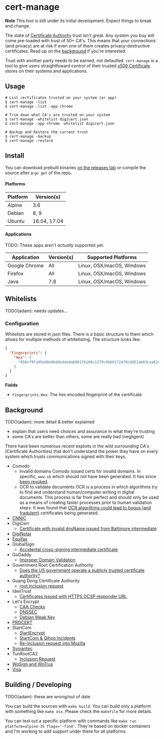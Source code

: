 # cert-manage

**Note** This tool is still under its initial development. Expect things to break and change.

The state of [Certificate Authority](https://en.wikipedia.org/wiki/Certificate_authority) trust isn't great. Any system you buy will come pre-loaded with trust of 50+ CA's. This means that your connections (and privacy) are at risk if even one of them creates privacy-destructive certificates. Read up on the [background](#background) if you're interested.

Trust with another party needs to be earned, not defaulted. `cert-manage` is a tool to give users straightfoward control of their trusted [x509 Certificate](https://en.wikipedia.org/wiki/X.509) stores on their systems and applications.

## Usage

```
# List certificates trusted on your system (or app)
$ cert-manage -list
$ cert-manage -list -app chrome

# Trim down what CA's are trusted on your system
$ cert-manage -whitelist digicert.json
$ cert-manage -app chrome -whitelist digicert.json

# Backup and Restore the current trust
$ cert-manage -backup
$ cert-manage -restore
```

## Install

You can download prebuilt binaries [on the releases tab](https://github.com/adamdecaf/cert-manage/releases) or compile the source after a `go get` of the repo.

#### Platforms

| Platform | Version(s) |
|----|----|
| Alpine | 3.6 |
| Debian | 8, 9 |
| Ubuntu | 16.04, 17.04 |

#### Applications

TODO: These apps aren't _actually_ supported yet.

| Application | Version(s) | Supported Platforms |
|----|----|----|
| Google Chrome | All | Linux, OSX/macOS, Windows |
| Firefox | All | Linux, OSX/macOS, Windows |
| Java | 7,8 | Linux, OSX/macOS, Windows |

## Whitelists

TODO(adam): needs updates...

### Configuration

Whitelists are stored in json files. There is a basic structure to them which allows for multiple methods of whitelisting. The structure looks like:

```json
{
  "Fingerprints": {
    "Hex": [
      "050cf9fa95e40e9bddedaeda6961f6168c1279c4660172479cdd51ab03cea62c"
    ]
  }
}
```

**Fields**

- `Fingerprints.Hex`: The hex encoded fingerprint of the certificate

## Background

TODO(adam): more detail & better explained

- explain that users need choices and assurance in what they're trusting
- some CA's are better than others, some are really bad (negligent)

There have been numerous recent exploits in the wild surrounding CA's (Certificate Authorities) that don't understand the power they have on every system which trusts communications signed with their keys.

- Comodo
  - Invalid domains
    Comodo issued certs for invalid domains. In specific, `www.sb` which should not have been generated. It has since [been revoked](https://crt.sh/?id=34242572).
  - OCR to validate documents
    OCR is a process in which algorithms try to find and understand human/computer writing in digital documents. This process is far from perfect and should only be used as a means of creating faster processes prior to human validation steps. It was found that [OCR algorithms could lead to bogus (and fradulent)](https://bugzilla.mozilla.org/show_bug.cgi?id=1311713) certificates being generated.
- [CNNIC](https://blog.mozilla.org/security/2015/03/23/revoking-trust-in-one-cnnic-intermediate-certificate/)
- DigiCert
  - [Certificate with invalid dnsName issued from Baltimore intermediate](https://groups.google.com/forum/#!topic/mozilla.dev.security.policy/5bpr9yBgaYo)
- [DigiNotar](https://en.wikipedia.org/wiki/DigiNotar)
- [Equifax](https://www.consumerreports.org/privacy/what-consumers-need-to-know-about-the-equifax-data-breach/)
- GlobalSign
  - [Accidental cross-signing intermediate certificate](https://downloads.globalsign.com/acton/fs/blocks/showLandingPage/a/2674/p/p-008f/t/page/fm/0)
- GoDaddy
  - [Improper Domain Validation](https://groups.google.com/forum/?hl=en#!msg/mozilla.dev.security.policy/Htujoyq-pO8/uRBcS2TmBQAJ)
- Government Root Certification Authority
  - [Does the US government operate a publicly trusted certificate authority?](https://https.cio.gov/certificates/#does-the-us-government-operate-a-publicly-trusted-certificate-authority?)
- Guang Dong Certificate Authority
  - [root inclusion request](https://groups.google.com/forum/#!topic/mozilla.dev.security.policy/kB2JrygK7Vk)
- IdenTrust
  - [Certificates issued with HTTPS OCSP responder URL](https://groups.google.com/forum/#!topic/mozilla.dev.security.policy/jSHuE-Oc7rY)
- Let's Encrypt
  - [CAA Checks](https://groups.google.com/forum/#!topic/mozilla.dev.security.policy/SrAhO4ye4G8)
  - [DNSSEC](https://groups.google.com/d/msg/mozilla.dev.security.policy/r9QM8tNqxx0/ZmnWwTXoAQAJ)
  - [Debian Weak Key](https://groups.google.com/forum/#!topic/mozilla.dev.security.policy/WL_-9pVhZf8)
- [PROCERT](https://wiki.mozilla.org/CA:PROCERT_Issues)
- StartCom
  - [StartEncrypt](https://www.computest.nl/blog/startencrypt-considered-harmful-today/)
  - [StartCom & Qihoo Incidents](https://groups.google.com/forum/#!topic/mozilla.dev.security.policy/TbDYE69YP8E)
  - [Re-inclusion request into Mozilla](https://groups.google.com/forum/#!topic/mozilla.dev.security.policy/hNOJJrN6WfE)
- [Symantec](https://wiki.mozilla.org/CA:Symantec_Issues)
- TunRootCA2
  - [Inclusion Request](https://groups.google.com/forum/#!topic/mozilla.dev.security.policy/wCZsVq7AtUY)
- [WoSign and WoTrus](https://wiki.mozilla.org/CA:WoSign_Issues)
- [Visa](https://groups.google.com/d/msg/mozilla.dev.security.policy/NNV3zvX43vE/rae9kNkWAgAJ)

## Building / Developing

TODO(adam): these are wrong/out of date

You can build the sources with `make build`. You can build only a platform with something like `make osx`. Please check the `makefile` for more details.

You can test out a specific platform with commands like `make run platform=alpine-35 flags='-find'`. They're based on docker containers and I'm working to add support under there for all platforms.
